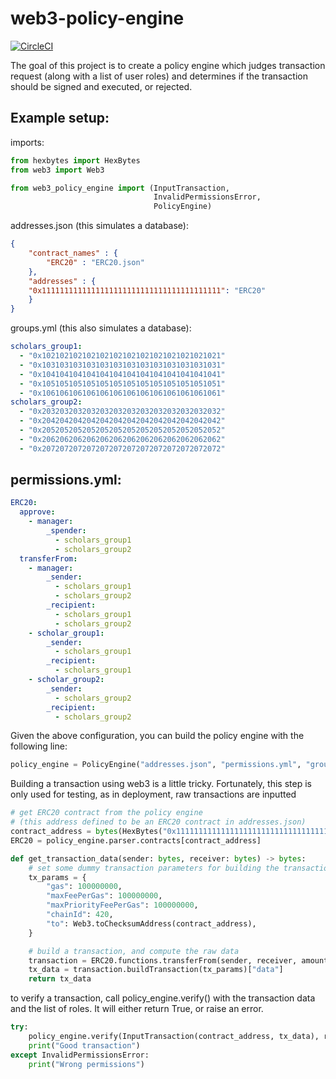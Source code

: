 # web3-policy-engine

[![CircleCI](https://dl.circleci.com/status-badge/img/gh/PlaygroundLabs/web3-policy-engine/tree/main.svg?style=svg&circle-token=ff2d46c95fc96fd5187127c3e3c89e990f64f285)](https://dl.circleci.com/status-badge/redirect/gh/PlaygroundLabs/web3-policy-engine/tree/main)


The goal of this project is to create a policy engine which judges transaction request (along with a list of user roles) and determines if the transaction should be signed and executed, or rejected.



## Example setup:

imports:
```python
from hexbytes import HexBytes
from web3 import Web3

from web3_policy_engine import (InputTransaction,
                                InvalidPermissionsError,
                                PolicyEngine)
```

addresses.json (this simulates a database):
```json
{
    "contract_names" : {
        "ERC20" : "ERC20.json"
    },
    "addresses" : {
	"0x1111111111111111111111111111111111111111": "ERC20"
    }
}
```

groups.yml (this also simulates a database):
```yaml
scholars_group1:
  - "0x1021021021021021021021021021021021021021"
  - "0x1031031031031031031031031031031031031031"
  - "0x1041041041041041041041041041041041041041"
  - "0x1051051051051051051051051051051051051051"
  - "0x1061061061061061061061061061061061061061"
scholars_group2:
  - "0x2032032032032032032032032032032032032032"
  - "0x2042042042042042042042042042042042042042"
  - "0x2052052052052052052052052052052052052052"
  - "0x2062062062062062062062062062062062062062"
  - "0x2072072072072072072072072072072072072072"
```


## permissions.yml:
```yaml
ERC20:
  approve:
    - manager:
        _spender:
          - scholars_group1
          - scholars_group2
  transferFrom:
    - manager:
        _sender:
          - scholars_group1
          - scholars_group2
        _recipient:
          - scholars_group1
          - scholars_group2
    - scholar_group1:
        _sender:
          - scholars_group1
        _recipient:
          - scholars_group1
    - scholar_group2:
        _sender:
          - scholars_group2
        _recipient:
          - scholars_group2
```


Given the above configuration, you can build the policy engine with the following line:
```python
policy_engine = PolicyEngine("addresses.json", "permissions.yml", "groups.yml")
```

Building a transaction using web3 is a little tricky. Fortunately, this step is only used for testing, as in deployment, raw transactions are inputted
```python
# get ERC20 contract from the policy engine
# (this address defined to be an ERC20 contract in addresses.json)
contract_address = bytes(HexBytes("0x1111111111111111111111111111111111111111"))
ERC20 = policy_engine.parser.contracts[contract_address]

def get_transaction_data(sender: bytes, receiver: bytes) -> bytes:
    # set some dummy transaction parameters for building the transaction later
    tx_params = {
        "gas": 100000000,
        "maxFeePerGas": 100000000,
        "maxPriorityFeePerGas": 100000000,
        "chainId": 420,
        "to": Web3.toChecksumAddress(contract_address),
    }

    # build a transaction, and compute the raw data
    transaction = ERC20.functions.transferFrom(sender, receiver, amount)
    tx_data = transaction.buildTransaction(tx_params)["data"]
    return tx_data
```

to verify a transaction, call policy_engine.verify() with the transaction data and the list of roles. It will either return True, or raise an error.
```python
try:
    policy_engine.verify(InputTransaction(contract_address, tx_data), roles)
    print("Good transaction")
except InvalidPermissionsError:
    print("Wrong permissions")
```